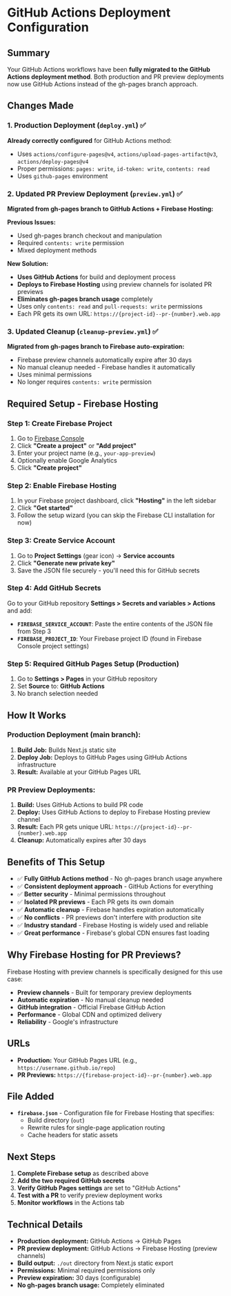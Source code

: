 # GitHub Actions Deployment Configuration

## Summary

Your GitHub Actions workflows have been **fully migrated to the GitHub Actions deployment method**. Both production and PR preview deployments now use GitHub Actions instead of the gh-pages branch approach.

## Changes Made

### 1. Production Deployment (`deploy.yml`) ✅
**Already correctly configured** for GitHub Actions method:
- Uses `actions/configure-pages@v4`, `actions/upload-pages-artifact@v3`, `actions/deploy-pages@v4`
- Proper permissions: `pages: write`, `id-token: write`, `contents: read`
- Uses `github-pages` environment

### 2. Updated PR Preview Deployment (`preview.yml`) ✅
**Migrated from gh-pages branch to GitHub Actions + Firebase Hosting:**

**Previous Issues:**
- Used gh-pages branch checkout and manipulation
- Required `contents: write` permission
- Mixed deployment methods

**New Solution:**
- **Uses GitHub Actions** for build and deployment process
- **Deploys to Firebase Hosting** using preview channels for isolated PR previews
- **Eliminates gh-pages branch usage** completely
- Uses only `contents: read` and `pull-requests: write` permissions
- Each PR gets its own URL: `https://{project-id}--pr-{number}.web.app`

### 3. Updated Cleanup (`cleanup-preview.yml`) ✅
**Migrated from gh-pages branch to Firebase auto-expiration:**
- Firebase preview channels automatically expire after 30 days
- No manual cleanup needed - Firebase handles it automatically
- Uses minimal permissions
- No longer requires `contents: write` permission

## Required Setup - Firebase Hosting

### **Step 1: Create Firebase Project**
1. Go to [Firebase Console](https://console.firebase.google.com/)
2. Click **"Create a project"** or **"Add project"**
3. Enter your project name (e.g., `your-app-preview`)
4. Optionally enable Google Analytics
5. Click **"Create project"**

### **Step 2: Enable Firebase Hosting**
1. In your Firebase project dashboard, click **"Hosting"** in the left sidebar
2. Click **"Get started"**
3. Follow the setup wizard (you can skip the Firebase CLI installation for now)

### **Step 3: Create Service Account**
1. Go to **Project Settings** (gear icon) → **Service accounts**
2. Click **"Generate new private key"**
3. Save the JSON file securely - you'll need this for GitHub secrets

### **Step 4: Add GitHub Secrets**
Go to your GitHub repository **Settings > Secrets and variables > Actions** and add:

- **`FIREBASE_SERVICE_ACCOUNT`**: Paste the entire contents of the JSON file from Step 3
- **`FIREBASE_PROJECT_ID`**: Your Firebase project ID (found in Firebase Console project settings)

### **Step 5: Required GitHub Pages Setup (Production)**
1. Go to **Settings > Pages** in your GitHub repository
2. Set **Source** to: **GitHub Actions**
3. No branch selection needed

## How It Works

### Production Deployment (main branch):
1. **Build Job:** Builds Next.js static site
2. **Deploy Job:** Deploys to GitHub Pages using GitHub Actions infrastructure
3. **Result:** Available at your GitHub Pages URL

### PR Preview Deployments:
1. **Build:** Uses GitHub Actions to build PR code
2. **Deploy:** Uses GitHub Actions to deploy to Firebase Hosting preview channel
3. **Result:** Each PR gets unique URL: `https://{project-id}--pr-{number}.web.app`
4. **Cleanup:** Automatically expires after 30 days

## Benefits of This Setup

- ✅ **Fully GitHub Actions method** - No gh-pages branch usage anywhere
- ✅ **Consistent deployment approach** - GitHub Actions for everything
- ✅ **Better security** - Minimal permissions throughout
- ✅ **Isolated PR previews** - Each PR gets its own domain
- ✅ **Automatic cleanup** - Firebase handles expiration automatically
- ✅ **No conflicts** - PR previews don't interfere with production site
- ✅ **Industry standard** - Firebase Hosting is widely used and reliable
- ✅ **Great performance** - Firebase's global CDN ensures fast loading

## Why Firebase Hosting for PR Previews?

Firebase Hosting with preview channels is specifically designed for this use case:
- **Preview channels** - Built for temporary preview deployments
- **Automatic expiration** - No manual cleanup needed
- **GitHub integration** - Official Firebase GitHub Action
- **Performance** - Global CDN and optimized delivery
- **Reliability** - Google's infrastructure

## URLs

- **Production:** Your GitHub Pages URL (e.g., `https://username.github.io/repo`)
- **PR Previews:** `https://{firebase-project-id}--pr-{number}.web.app`

## File Added

- **`firebase.json`** - Configuration file for Firebase Hosting that specifies:
  - Build directory (`out`)
  - Rewrite rules for single-page application routing
  - Cache headers for static assets

## Next Steps

1. **Complete Firebase setup** as described above
2. **Add the two required GitHub secrets**
3. **Verify GitHub Pages settings** are set to "GitHub Actions"
4. **Test with a PR** to verify preview deployment works
5. **Monitor workflows** in the Actions tab

## Technical Details

- **Production deployment:** GitHub Actions → GitHub Pages
- **PR preview deployment:** GitHub Actions → Firebase Hosting (preview channels)
- **Build output:** `./out` directory from Next.js static export
- **Permissions:** Minimal required permissions only
- **Preview expiration:** 30 days (configurable)
- **No gh-pages branch usage:** Completely eliminated